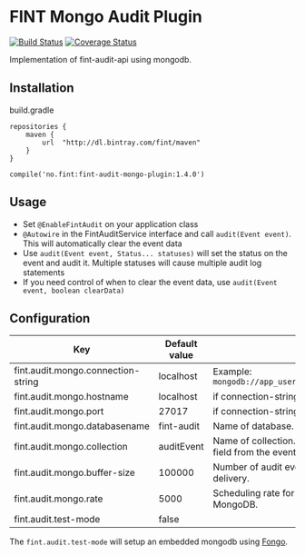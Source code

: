 # FINT Mongo Audit Plugin

[![Build Status](https://travis-ci.org/FINTlabs/fint-audit-mongo-plugin.svg?branch=master)](https://travis-ci.org/FINTlabs/fint-audit-mongo-plugin)
[![Coverage Status](https://coveralls.io/repos/github/FINTLabs/fint-audit-mongo-plugin/badge.svg?branch=master)](https://coveralls.io/github/FINTLabs/fint-audit-mongo-plugin?branch=master)

Implementation of fint-audit-api using mongodb.

## Installation

build.gradle

```
repositories {
    maven {
        url  "http://dl.bintray.com/fint/maven"
    }
}

compile('no.fint:fint-audit-mongo-plugin:1.4.0')
```

## Usage

- Set `@EnableFintAudit` on your application class
- `@Autowire` in the FintAuditService interface and call `audit(Event event)`. This will automatically clear the event data
- Use `audit(Event event, Status... statuses)` will set the status on the event and audit it. Multiple statuses will cause multiple audit log statements
- If you need control of when to clear the event data, use `audit(Event event, boolean clearData)`

## Configuration

| Key | Default value | Comment |
|-----|---------------|---------|
| fint.audit.mongo.connection-string | localhost | Example: `mongodb://app_user:bestPo55word3v3r@localhost/%s`|
| fint.audit.mongo.hostname | localhost | if connection-string is set this will be ignored |
| fint.audit.mongo.port | 27017 | if connection-string is set this will be ignored |
| fint.audit.mongo.databasename | fint-audit | Name of database. |
| fint.audit.mongo.collection | auditEvent | Name of collection.  Can either be a fixed string or a field from the event in the form `$fieldName`. |
| fint.audit.mongo.buffer-size | 100000 | Number of audit events that can be pending delivery. |
| fint.audit.mongo.rate | 5000 | Scheduling rate for worker thread writing events to MongoDB. |
| fint.audit.test-mode | false | |

The `fint.audit.test-mode` will setup an embedded mongodb using [Fongo](https://github.com/fakemongo/fongo).
